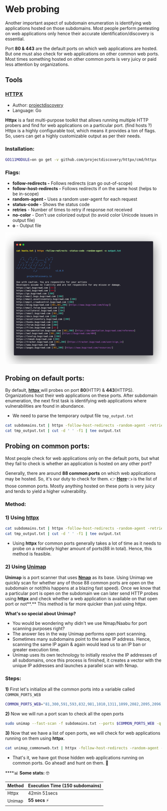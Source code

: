# Web probing

Another important aspect of subdomain enumeration is identifying web applications hosted on those subdomains. Most people perform pentesting on web applications only hence their accurate identification/discovery is essential. 

Port **80 & 443** are the default ports on which web applications are hosted. But one must also check for web applications on other common web ports. Most times something hosted on other common ports is very juicy or paid less attention by organizations.

## Tools

### [HTTPX](https://github.com/projectdiscovery/httpx)

* Author: [projectdiscovery](https://github.com/projectdiscovery)
* Language: Go

**Httpx** is a fast multi-purpose toolkit that allows running multiple HTTP probers and find for web applications on a particular port. \(find hosts ?\)  
Httpx is a highly configurable tool, which means it provides a ton of flags. So, users can get a highly customizable output as per their needs.

### Installation:

```bash
GO111MODULE=on go get -v github.com/projectdiscovery/httpx/cmd/httpx
```

### Flags:

* **follow-redirects -** Follows redirects \(can go out-of-scope\)
* **follow-host-redirects -** Follows redirects if on the same host \(helps to be in-scope\)
* **random-agent -** Uses a random user-agent for each request
* **status-code -** Shows the status code
* **retries** - Number of times to retry if response not received
* **no-color** - Don't use colorized output \(to avoid color Unicode issues in output file\)
* **o** - Output file

![](.gitbook/assets/httpx.png)

## Probing on default ports:

By default, [**httpx** ](https://github.com/projectdiscovery/httpx)will probes on port **80**\(HTTP\) & **443**\(HTTPS\). Organizations host their web applications on these ports. After subdomain enumeration, the next first task is identifying web applications where vulnerabilities are found in abundance.

* We need to parse the temporary output file `tmp_output.txt` 

```bash
cat subdomains.txt | httpx -follow-host-redirects -random-agent -retries 2 -no-color -o tmp_output.txt
cat tmp_output.txt | cut -d ' ' -f1 | tee output.txt
```

## Probing on common ports:

Most people check for web applications only on the default ports, but what they fail to check is whether an application is hosted on any other port?

Generally, there are around **88 common ports** on which web applications may be hosted. So, it's our duty to check for them. 👉 [**Here**](https://gist.github.com/sidxparab/459fa5e733b5fd3dd6c3aac05008c21c)👈 is the list of those common ports. Mostly anything hosted on these ports is very juicy and tends to yield a higher vulnerability. 

### Method:

### 1\) Using [httpx](https://github.com/projectdiscovery/httpx)

```bash
cat subdomains.txt | httpx -follow-host-redirects -random-agent -retries 2 -threads 150 -no-color -ports 81,300,591,593,832,981,1010,1311,1099,2082,2095,2096,2480,3000,3128,3333,4243,4567,4711,4712,4993,5000,5104,5108,5280,5281,5601,5800,6543,7000,7001,7396,7474,8000,8001,8008,8014,8042,8060,8069,8080,8081,8083,8088,8090,8091,8095,8118,8123,8172,8181,8222,8243,8280,8281,8333,8337,8443,8500,8834,8880,8888,8983,9000,9001,9043,9060,9080,9090,9091,9200,9443,9502,9800,9981,10000,10250,11371,12443,15672,16080,17778,18091,18092,20720,32000,55440,55672 -o tmp_output.txt
cat tmp_output.txt | cut -d ' ' -f1 | tee output.txt                
```

* Using **httpx** for common ports generally takes a lot of time as it needs to probe on a relatively higher amount of ports\(88 in total\). Hence, this method is feasible. 

### 2\) Using [Unimap](https://github.com/Edu4rdSHL/unimap)

**Unimap** is a port scanner that uses [**Nmap**](https://github.com/nmap/nmap) as its base. Using Unimap we quickly scan for whether any of those 88 common ports are open on the subdomain or not\(this happens at a blazing fast speed\). Once we know that a particular port is open on the subdomain we can later send HTTP probes using **httpx** and check whether a web application is available on that open port or not**.** This method is far more quicker than just using httpx.

**What's so special about Unimap?**

* You would be wondering why didn't we use Nmap/Naabu for port scanning purposes right?
* The answer lies in the way Unimap performs open port scanning.
* Sometimes many subdomains point to the same IP address. Hence, scanning the same IP again & again would lead us to an IP ban or greater execution time.
* Unimap uses its own technology to initially resolve the IP addresses of all subdomains, once this process is finished, it creates a vector with the unique IP addresses and launches a parallel scan with Nmap.

### Steps:

**1\)** First let's initialize all the common ports into a variable called `COMMON_PORTS_WEB`

```bash
COMMON_PORTS_WEB="81,300,591,593,832,981,1010,1311,1099,2082,2095,2096,2480,3000,3128,3333,4243,4567,4711,4712,4993,5000,5104,5108,5280,5281,5601,5800,6543,7000,7001,7396,7474,8000,8001,8008,8014,8042,8060,8069,8080,8081,8083,8088,8090,8091,8095,8118,8123,8172,8181,8222,8243,8280,8281,8333,8337,8443,8500,8834,8880,8888,8983,9000,9001,9043,9060,9080,9090,9091,9200,9443,9502,9800,9981,10000,10250,11371,12443,15672,16080,17778,18091,18092,20720,32000,55440,55672"
```

**2\)** Now we will run a port scan to check all the open ports 

```bash
sudo unimap --fast-scan -f subdomains.txt --ports $COMMON_PORTS_WEB -q -k --url-output > unimap_commonweb.txt
```

**3\)** Now that we have a list of open ports, we will check for web applications running on them using **httpx**.

```bash
cat unimap_commonweb.txt | httpx -follow-host-redirects -random-agent -status-code -silent -retries 2 -no-color | cut -d ' ' -f1 | tee probed_common_ports.txt
```

* That's it, we have got those hidden web applications running on common ports. Go ahead! and hunt on them. 🐞 

 ****📊 **Some stats:** 🤓 

| **Method** | **Execution Time \(150 subdomains\)** |
| :--- | :--- |
| Httpx | 42min 51secs |
| Unimap | **55 secs** ⚡  |



  






  




